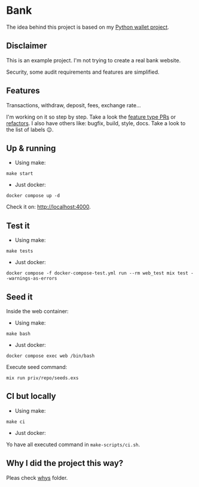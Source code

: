 # Bank

The idea behind this project is based on my
[Python wallet project](https://github.com/mrroot5/django-atomic-transactions).

## Disclaimer

This is an example project. I'm not trying to create a real bank website.

Security, some audit requirements and features are simplified.

## Features

Transactions, withdraw, deposit, fees, exchange rate...

I'm working on it so step by step.
Take a look the [feature type PRs](https://github.com/mrroot5/bank/pulls?q=is%3Apr+feature+in%3Atitle+) or
[refactors](https://github.com/mrroot5/bank/pulls?q=is%3Apr+refactor+in%3Atitle+). I also have others like:
bugfix, build, style, docs. Take a look to the list of labels :wink:.

## Up & running

- Using make:

```shell
make start
```

- Just docker:

```shell
docker compose up -d
```

Check it on: [http://localhost:4000](http://localhost:4000).

## Test it

- Using make:

```shell
make tests
```

- Just docker:

```shell
docker compose -f docker-compose-test.yml run --rm web_test mix test --warnings-as-errors
```

## Seed it

Inside the web container:

- Using make:

```shell
make bash
```

- Just docker:

```shell
docker compose exec web /bin/bash
```

Execute seed command:

```shell
mix run priv/repo/seeds.exs
```

## CI but locally

- Using make:

```shell
make ci
```

- Just docker:

Yo have all executed command in `make-scripts/ci.sh`.

## Why I did the project this way?

Pleas check [whys](./whys/README.md) folder.
